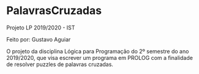 # PalavrasCruzadas
Projeto LP 2019/2020 - IST


Feito por: Gustavo Aguiar

O projeto da disciplina Lógica para Programação do 2º semestre do ano 2019/2020, que visa escrever um programa em PROLOG com a finalidade de resolver puzzles de palavras cruzadas. 
